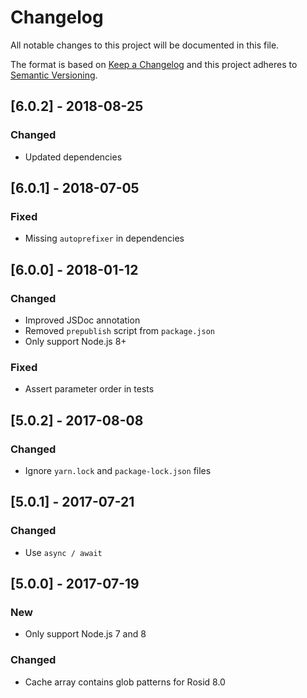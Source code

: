 # Changelog

All notable changes to this project will be documented in this file.

The format is based on [Keep a Changelog](http://keepachangelog.com/en/1.0.0/) and this project adheres to [Semantic Versioning](http://semver.org/spec/v2.0.0.html).

## [6.0.2] - 2018-08-25

### Changed

- Updated dependencies

## [6.0.1] - 2018-07-05

### Fixed

- Missing `autoprefixer` in dependencies

## [6.0.0] - 2018-01-12

### Changed

- Improved JSDoc annotation
- Removed `prepublish` script from `package.json`
- Only support Node.js 8+

### Fixed

- Assert parameter order in tests

## [5.0.2] - 2017-08-08

### Changed

- Ignore `yarn.lock` and `package-lock.json` files

## [5.0.1] - 2017-07-21

### Changed

- Use `async / await`

## [5.0.0] - 2017-07-19

### New

- Only support Node.js 7 and 8

### Changed

- Cache array contains glob patterns for Rosid 8.0